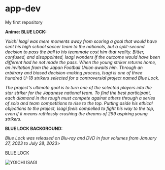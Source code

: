 # app-dev
My first repository

**Anime: BLUE LOCK:**

*Yoichi Isagi was mere moments away from scoring a goal that would have sent his high school soccer team to the nationals, but a split-second decision to pass the ball to his teammate cost him that reality. Bitter, confused, and disappointed, Isagi wonders if the outcome would have been different had he not made the pass. When the young striker returns home, an invitation from the Japan Football Union awaits him. Through an arbitrary and biased decision-making process, Isagi is one of three hundred U-18 strikers selected for a controversial project named Blue Lock.*

*The project's ultimate goal is to turn one of the selected players into the star striker for the Japanese national team. To find the best participant, each diamond in the rough must compete against others through a series of solo and team competitions to rise to the top. Putting aside his ethical objections to the project, Isagi feels compelled to fight his way to the top, even if it means ruthlessly crushing the dreams of 299 aspiring young strikers.*

**BLUE LOCK BACKGROUND:**

*Blue Lock was released on Blu-ray and DVD in four volumes from January 27, 2023 to July 28, 2023*>

[BLUE LOCK](https://www1.gogoanime.bid/category/blue-lock)

![YOICHI ISAGI](https://www.akibagamers.it/wp-content/uploads/2022/08/blue-lock-anime-cover.jpg)
